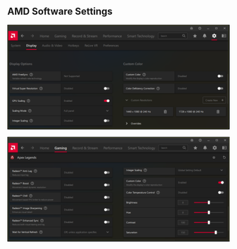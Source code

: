 ## AMD Software Settings

![amd_custom_res](https://raw.githubusercontent.com/dillacorn/win-glaze-dots/refs/heads/main/ScreenShots_For_Guides/amd_software_settings/custom_res.png)

![amd_digital_vibrance_per_game](https://raw.githubusercontent.com/dillacorn/win-glaze-dots/refs/heads/main/ScreenShots_For_Guides/amd_software_settings/digital_vibrance_per_game.png)